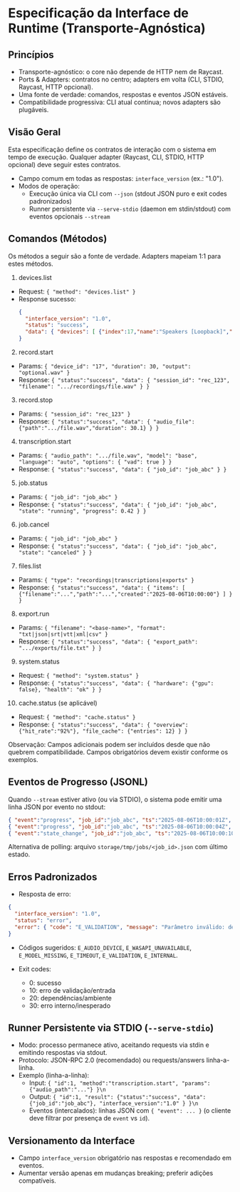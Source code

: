 # Especificação da Interface de Runtime (Transporte-Agnóstica)

## Princípios

- Transporte-agnóstico: o core não depende de HTTP nem de Raycast.
- Ports & Adapters: contratos no centro; adapters em volta (CLI, STDIO, Raycast, HTTP opcional).
- Uma fonte de verdade: comandos, respostas e eventos JSON estáveis.
- Compatibilidade progressiva: CLI atual continua; novos adapters são plugáveis.

## Visão Geral

Esta especificação define os contratos de interação com o sistema em tempo de execução. Qualquer adapter (Raycast, CLI, STDIO, HTTP opcional) deve seguir estes contratos.

- Campo comum em todas as respostas: `interface_version` (ex.: "1.0").
- Modos de operação:
  - Execução única via CLI com `--json` (stdout JSON puro e exit codes padronizados)
  - Runner persistente via `--serve-stdio` (daemon em stdin/stdout) com eventos opcionais `--stream`

## Comandos (Métodos)

Os métodos a seguir são a fonte de verdade. Adapters mapeiam 1:1 para estes métodos.

1) devices.list
- Request: `{ "method": "devices.list" }`
- Response sucesso:
  ```json
  {
    "interface_version": "1.0",
    "status": "success",
    "data": { "devices": [ {"index":17,"name":"Speakers [Loopback]","host_api":"Windows WASAPI","is_loopback":true,"default_sample_rate":48000.0} ] }
  }
  ```

2) record.start
- Params: `{ "device_id": "17", "duration": 30, "output": "optional.wav" }`
- Response: `{ "status":"success", "data": { "session_id": "rec_123", "filename": ".../recordings/file.wav" } }`

3) record.stop
- Params: `{ "session_id": "rec_123" }`
- Response: `{ "status":"success", "data": { "audio_file": {"path":".../file.wav","duration": 30.1} } }`

4) transcription.start
- Params: `{ "audio_path": ".../file.wav", "model": "base", "language": "auto", "options": { "vad": true } }`
- Response: `{ "status":"success", "data": { "job_id": "job_abc" } }`

5) job.status
- Params: `{ "job_id": "job_abc" }`
- Response: `{ "status":"success", "data": { "job_id": "job_abc", "state": "running", "progress": 0.42 } }`

6) job.cancel
- Params: `{ "job_id": "job_abc" }`
- Response: `{ "status":"success", "data": { "job_id": "job_abc", "state": "canceled" } }`

7) files.list
- Params: `{ "type": "recordings|transcriptions|exports" }`
- Response: `{ "status":"success", "data": { "items": [ {"filename":"...","path":"...","created":"2025-08-06T10:00:00"} ] } }`

8) export.run
- Params: `{ "filename": "<base-name>", "format": "txt|json|srt|vtt|xml|csv" }`
- Response: `{ "status":"success", "data": { "export_path": ".../exports/file.txt" } }`

9) system.status
- Request: `{ "method": "system.status" }`
- Response: `{ "status":"success", "data": { "hardware": {"gpu": false}, "health": "ok" } }`

10) cache.status (se aplicável)
- Request: `{ "method": "cache.status" }`
- Response: `{ "status":"success", "data": { "overview": {"hit_rate":"92%"}, "file_cache": {"entries": 12} } }`

Observação: Campos adicionais podem ser incluídos desde que não quebrem compatibilidade. Campos obrigatórios devem existir conforme os exemplos.

## Eventos de Progresso (JSONL)

Quando `--stream` estiver ativo (ou via STDIO), o sistema pode emitir uma linha JSON por evento no stdout:

```json
{ "event":"progress", "job_id":"job_abc", "ts":"2025-08-06T10:00:01Z", "progress":0.25, "message":"carregando modelo" }
{ "event":"progress", "job_id":"job_abc", "ts":"2025-08-06T10:00:04Z", "progress":0.60, "message":"processando segmentos" }
{ "event":"state_change", "job_id":"job_abc", "ts":"2025-08-06T10:00:10Z", "state":"completed" }
```

Alternativa de polling: arquivo `storage/tmp/jobs/<job_id>.json` com último estado.

## Erros Padronizados

- Resposta de erro:
```json
{
  "interface_version": "1.0",
  "status": "error",
  "error": { "code": "E_VALIDATION", "message": "Parâmetro inválido: device_id", "details": {"field":"device_id"} }
}
```

- Códigos sugeridos: `E_AUDIO_DEVICE`, `E_WASAPI_UNAVAILABLE`, `E_MODEL_MISSING`, `E_TIMEOUT`, `E_VALIDATION`, `E_INTERNAL`.

- Exit codes:
  - 0: sucesso
  - 10: erro de validação/entrada
  - 20: dependências/ambiente
  - 30: erro interno/inesperado

## Runner Persistente via STDIO (`--serve-stdio`)

- Modo: processo permanece ativo, aceitando requests via stdin e emitindo respostas via stdout.
- Protocolo: JSON-RPC 2.0 (recomendado) ou requests/answers linha-a-linha.
- Exemplo (linha-a-linha):
  - Input: `{ "id":1, "method":"transcription.start", "params": {"audio_path":"..."} }\n`
  - Output: `{ "id":1, "result": {"status":"success", "data": {"job_id":"job_abc"}, "interface_version":"1.0" } }\n`
  - Eventos (intercalados): linhas JSON com `{ "event": ... }` (o cliente deve filtrar por presença de `event` vs `id`).

## Versionamento da Interface

- Campo `interface_version` obrigatório nas respostas e recomendado em eventos.
- Aumentar versão apenas em mudanças breaking; preferir adições compatíveis.

